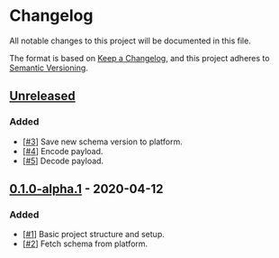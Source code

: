 # Changelog

All notable changes to this project will be documented in this file.

The format is based on [Keep a Changelog](https://keepachangelog.com/en/1.0.0/),
and this project adheres to [Semantic Versioning](https://semver.org/spec/v2.0.0.html).

## [Unreleased]

### Added

- [[#3](https://github.com/schemadb/node-sdk/issues/3)] Save new schema version to platform.
- [[#4](https://github.com/schemadb/node-sdk/issues/4)] Encode payload.
- [[#5](https://github.com/schemadb/node-sdk/issues/5)] Decode payload.

## [0.1.0-alpha.1] - 2020-04-12

### Added

- [[#1](https://github.com/schemadb/node-sdk/issues/1)] Basic project structure and setup.
- [[#2](https://github.com/schemadb/node-sdk/issues/2)] Fetch schema from platform.

[unreleased]: https://github.com/schemadb/node-sdk/commits/develop
<!-- [0.1.0]: https://github.com/schemadb/node-sdk/compare/0.1.0-alpha.1...v0.1.0 -->
[0.1.0-alpha.1]: https://github.com/schemadb/node-sdk/commits/0.1.0-alpha.1
